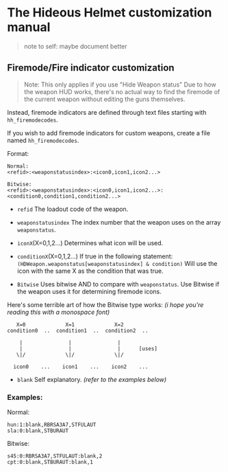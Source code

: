 # The Hideous Helmet customization manual
> note to self: maybe document better

## Firemode/Fire indicator customization
> Note: This only applies if you use "Hide Weapon status"
Due to how the weapon HUD works, there's no actual way to find the firemode of the current weapon without editing the guns themselves.

Instead, firemode indicators are defined through text files starting with `hh_firemodecodes`.

If you wish to add firemode indicators for custom weapons, create a file named `hh_firemodecodes`.

Format:
```
Normal:
<refid>:<weaponstatusindex>:<icon0,icon1,icon2...>

Bitwise:
<refid>:<weaponstatusindex>:<icon0,icon1,icon2...>:<condition0,condition1,condition2...>
```
* `refid` The loadout code of the weapon.
* `weaponstatusindex` The index number that the weapon uses on the array `weaponstatus`.
* `iconX`(X=0,1,2...) Determines what icon will be used.

* `conditionX`(X=0,1,2...)
If true in the following statement:
`(HDWeapon.weaponstatus[weaponstatusindex] & condition)`
Will use the icon with the same X as the condition that was true.

* `Bitwise` Uses bitwise AND to compare with `weaponstatus`.
Use Bitwise if the weapon uses it for determining firemode icons.

Here's some terrible art of how the Bitwise type works:
*(i hope you're reading this with a monospace font)*
```
   X=0             X=1             X=2
condition0  ..  condition1  ..  condition2  ..

    |               |               |
    |               |               |      [uses]
   \|/             \|/             \|/

  icon0    ...    icon1    ...    icon2    ...
```

* `blank` Self explanatory. *(refer to the examples below)*

### Examples:
Normal:
```
hun:1:blank,RBRSA3A7,STFULAUT
sla:0:blank,STBURAUT
```

Bitwise:
```
s45:0:RBRSA3A7,STFULAUT:blank,2
cpt:0:blank,STBURAUT:blank,1
```
